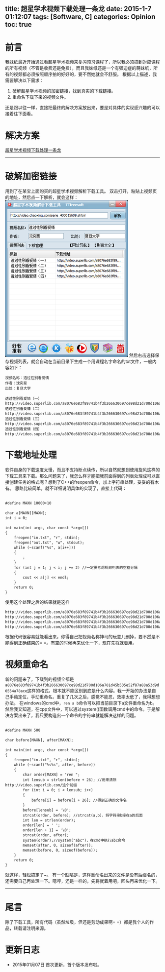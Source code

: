 title: 超星学术视频下载处理一条龙
date: 2015-1-7 01:12:07
tags: [Software, C]
categories: Opinion
toc: true
---

# 前言
我妹纸最近开始通过看超星学术视频来~~复习~~预习课程了，所以我必须搞到对应课程的所有视频（不管是收费还是免费），而且我妹纸还是一个有强迫症的萌妹纸，所有的视频都必须按照顺序拍的好好的，要不然她就会不舒服。
根据以上描述，我需要解决以下需求：

1. 破解超星学术视频的加密链接，找到真实的下载链接。
2. 重命名下载下来的视频文件。

还是跟以往一样，直接把最终的解决方案放出来，要是对具体的实现感兴趣的可以接着往下面看。

<!-- more -->

# 解决方案
[超星学术视频下载处理一条龙](http://disk.xuanwo.org/public.php?service=files&t=e0a53590668ea7605f87a056ea3db288)

---

# 破解加密链接
用到了在某宝上面购买的超星学术视频解析下载工具。
双击打开，粘贴上视频页的地址，然后点一下解析，就会这样：
![解析示意](/imgs/work/chaoxing-intro.png)
然后右击选择保存视频列表，就会自动在当前目录下生成一个用课程名字命名的txt文件，一般内容如下：

```
视频名称：透过性别看爱情
作者：沈奕斐
出处：复旦大学

透过性别看爱情（一） http://video.superlib.com/a8076e683f89741b4f3b266630697ce98d21d700d106a701d45b535e52f87a888dc9b2f5485762f7
透过性别看爱情（二） http://video.superlib.com/a8076e683f89741b4f3b266630697ce98d21d700d106a701d45b535e52f87a88c47ff350721a07be
透过性别看爱情（三） http://video.superlib.com/a8076e683f89741b4f3b266630697ce98d21d700d106a701d45b535e52f87a8845f30d4554db33f3
透过性别看爱情（四） http://video.superlib.com/a8076e683f89741b4f3b266630697ce98d21d700d106a701d45b535e52f87a88a53d9d0554a78ace

```

# 下载地址处理
软件自身的下载速度太慢，而且不支持断点续传，所以自然就想到使用旋风这样的下载工具来下载。那么问题来了，我怎么样才能把我前面得到的列表处理成可以直接创建任务的格式呢？想到了C++的freopen命令，加上字符串处理，妥妥的有木有。
思路比较简单，就不详细说明具体的实现了，直接上代码：

```

#define MAXN 10000+10

char a[MAXN][MAXN];
int i = 0;

int main(int argc, char const *argv[])
{
    freopen("in.txt", "r", stdin);
    freopen("out.txt", "w", stdout);
    while (~scanf("%s", a[i++]))
    {
        ;
    }
    for (int j = 1; j < i; j += 2) //一定要考虑视频列表的空格分隔
    {
        cout << a[j] << endl;
    }
    return 0;
}

```
使用这个处理之后的结果就是这样

```
http://video.superlib.com/a8076e683f89741b4f3b266630697ce98d21d700d106a701d45b535e52f87a888dc9b2f5485762f7
http://video.superlib.com/a8076e683f89741b4f3b266630697ce98d21d700d106a701d45b535e52f87a88c47ff350721a07be
http://video.superlib.com/a8076e683f89741b4f3b266630697ce98d21d700d106a701d45b535e52f87a8845f30d4554db33f3
http://video.superlib.com/a8076e683f89741b4f3b266630697ce98d21d700d106a701d45b535e52f87a88a53d9d0554a78ace

```
根据代码很容易就能看出来，你得自己把视频名称神马的玩意儿删掉，要不然是不能得到正确结果的= =。有空的时候再来优化一下，现在先将就着用。

# 视频重命名
新的问题来了，下载到的视频全都是`a8076e683f89741b4f3b266630697ce98d21d700d106a701d45b535e52f87a88a53d9d0554a78ace`这样的格式，根本就不能区别到底是什么内容。我一开始的办法是自己手动定位，手动重命名。重复了几次之后，感觉不能忍，效率太低了，我得想想办法。
在windows的cmd中，`ren a b`命令可以把当前目录下a文件重命名为b。然后我又知道，在cpp文件中，可以通过system()函数调用cmd中的命令。于是解决方案出来了，我只要构造出一个命令的字符串就能解决这样的问题。

```

#define MAXN 500

char before[MAXN], after[MAXN];

int main(int argc, char const *argv[])
{
    freopen("in.txt", "r", stdin);
    while (~scanf("%s%s", after, before))
    {
        char order[MAXN] = "ren ";
        int lensub = strlen(before + 26); //用来清除http://video.superlib.com/这个前缀
        for (int i = 0; i < lensub; i++)
        {
            before[i] = before[i + 26]; //得到正确的文件名
        }
        before[lensub] = '\0';
        strcat(order, before); //strcat(a,b)，将字符串b接在a的后面
        int len = strlen(order);
        order[len] = ' ';
        order[len + 1] = '\0';
        strcat(order, after);
        system(order);//system("abc")，在cmd中执行abc命令
        memset(after, 0, sizeof(after));
        memset(before, 0, sizeof(before));
    }
    return 0;
}

```
就这样，轻松搞定了~。
有一个缺陷是，这样重命名出来的文件是没有后缀名的，还需要自己再处理一下。嗯哼，还是一样的，先将就着用吧，回头再来优化一下。

---

# 尾言
除了下载工具，所有代码（虽然垃圾，但还是劳动成果啊= =）都是我个人的作品，转载请注明来源。

# 更新日志
- 2015年01月07日 首次更新，首个版本发布啦。